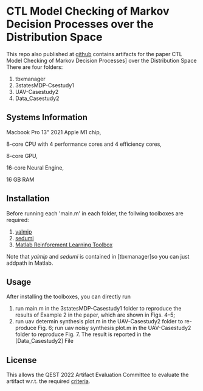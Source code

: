 # CTL Model Checking of Markov Decision Processes over the Distribution Space

This repo also published at [github](https://github.com/anducnguyen/mdp_CTL_BR/tree/main) contains artifacts for the paper CTL Model Checking of Markov Decision Processes] over the Distribution Space
There are four folders:

1. tbxmanager
2. 3statesMDP-Csestudy1
3. UAV-Casestudy2
4. Data_Casestudy2
## Systems Information

Macbook Pro 13" 2021 Apple M1 chip,

8-core CPU with 4 performance cores and 4 efficiency cores,

8-core GPU,

16-core Neural Engine,

16 GB RAM

## Installation

Before running each 'main.m' in each folder, the follwing toolboxes are required:

1. [yalmip](https://yalmip.github.io/tutorial/installation/)
2. [sedumi](https://sedumi.ie.lehigh.edu/?page_id=58)
3. [Matlab Reinforement Learning Toolbox](https://www.mathworks.com/products/reinforcement-learning.html)

Note that *yalmip* and *sedumi* is contained in [tbxmanager]so you can just addpath in Matlab. 

<!-- For *mosek* you will need license file 'mosek.lic', a free version can be obtained with studentship. -->

## Usage

After installing the toolboxes, you can directly run 
1. run main.m in the 3statesMDP-Casestudy1 folder to reproduce the results of Example 2 in the paper, which are shown in Figs. 4–5;
2. run uav determin synthesis plot.m in the UAV-Casestudy2 folder to re- produce Fig. 6; run uav noisy synthesis plot.m in the UAV-Casestudy2 folder to reproduce Fig. 7.
The result is reported in the [Data_Casestudy2] File
## License
This allows the QEST 2022 Artifact Evaluation Committee to evaluate the artifact w.r.t. the required [criteria](https://www.qest.org/qest2022/artifacts.html#artifact-guidelines).
